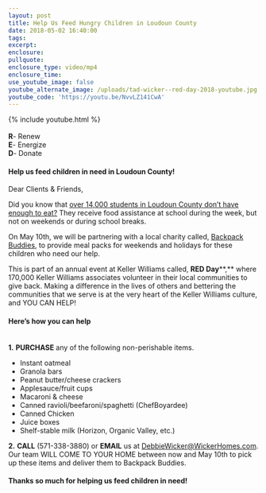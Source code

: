 ```yaml
---
layout: post
title: Help Us Feed Hungry Children in Loudoun County
date: 2018-05-02 16:40:00
tags:
excerpt:
enclosure:
pullquote:
enclosure_type: video/mp4
enclosure_time:
use_youtube_image: false
youtube_alternate_image: /uploads/tad-wicker--red-day-2018-youtube.jpg
youtube_code: 'https://youtu.be/NvvLZ141CwA'
---
```


{% include youtube.html %}**<br><br>R**- Renew<br>**E**- Energize<br>**D**- Donate

#### **Help us feed children in need in Loudoun County!**

Dear Clients & Friends,

Did you know that&nbsp;<u>over 14,000 students in Loudoun County don&rsquo;t have enough to eat?</u>&nbsp;They receive food assistance at school during the week, but not on weekends or during school breaks.

On May 10th, we will be partnering with a local charity called,&nbsp;<u>Backpack Buddies</u>, to provide meal packs for weekends and holidays for these children who need our help.

This is part of an annual event at Keller Williams called,&nbsp;**RED Day****,** where 170,000 Keller Williams associates volunteer in their local communities to give back. Making a difference in the lives of others and bettering the communities that we serve is at the very heart of the Keller Williams culture, and YOU CAN HELP!

#### **Here’s how you can help**

<br>**1.** **PURCHASE** any of the following non-perishable items.

* Instant oatmeal
* Granola bars
* Peanut butter/cheese crackers
* Applesauce/fruit cups
* Macaroni & cheese
* Canned ravioli/beefaroni/spaghetti (ChefBoyardee)
* Canned Chicken
* Juice boxes
* Shelf-stable milk (Horizon, Organic Valley, etc.) &nbsp;

**2.** **CALL** (571-338-3880) or **EMAIL** us at DebbieWicker@WickerHomes.com. Our team WILL COME TO YOUR HOME between now and May 10th to pick up these items and deliver them to Backpack Buddies.

#### **Thanks so much for helping us feed children in need!**